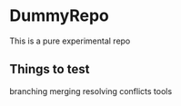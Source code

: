 # DummyRepo
This is a pure experimental repo
## Things to test
branching
merging
resolving conflicts
tools
